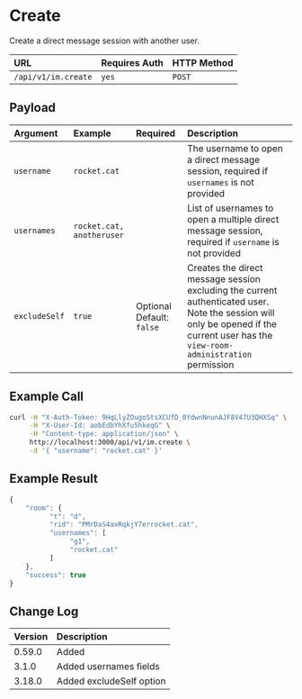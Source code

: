 # Create

Create a direct message session with another user.

| URL | Requires Auth | HTTP Method |
| :--- | :--- | :--- |
| `/api/v1/im.create` | `yes` | `POST` |

## Payload

| Argument | Example | Required | Description |
| :--- | :--- | :--- | :--- |
| `username` | `rocket.cat` |  | The username to open a direct message session, required if `usernames` is not provided |
| `usernames` | `rocket.cat, anotheruser` |  | List of usernames to open a multiple direct message session, required if `username` is not provided |
| `excludeSelf` | `true` | Optional   Default: `false` | Creates the direct message session excluding the current authenticated user. Note the session will only be opened if the current user has the `view-room-administration` permission |

## Example Call

```bash
curl -H "X-Auth-Token: 9HqLlyZOugoStsXCUfD_0YdwnNnunAJF8V47U3QHXSq" \
     -H "X-User-Id: aobEdbYhXfu5hkeqG" \
     -H "Content-type: application/json" \
     http://localhost:3000/api/v1/im.create \
     -d '{ "username": "rocket.cat" }'
```

## Example Result

```javascript
{
    "room": {
          "t": "d",
          "rid": "PMrDaS4axRqkjY7errocket.cat",
          "usernames": [
               "g1",
               "rocket.cat"
          ]
    },
    "success": true
}
```

## Change Log

| Version | Description |
| :--- | :--- |
| 0.59.0 | Added |
| 3.1.0 | Added usernames fields |
| 3.18.0 | Added excludeSelf option |

